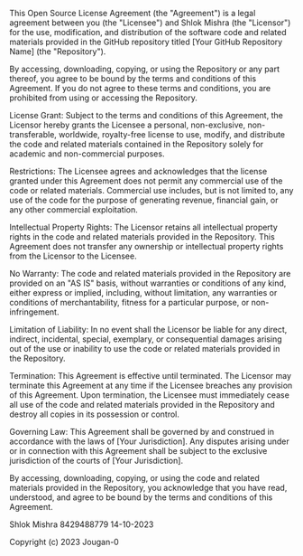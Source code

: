 This Open Source License Agreement (the "Agreement") is a legal agreement between you (the "Licensee") and Shlok Mishra (the "Licensor") for the use, modification, and distribution of the software code and related materials provided in the GitHub repository titled [Your GitHub Repository Name] (the "Repository").

By accessing, downloading, copying, or using the Repository or any part thereof, you agree to be bound by the terms and conditions of this Agreement. If you do not agree to these terms and conditions, you are prohibited from using or accessing the Repository.

License Grant:
Subject to the terms and conditions of this Agreement, the Licensor hereby grants the Licensee a personal, non-exclusive, non-transferable, worldwide, royalty-free license to use, modify, and distribute the code and related materials contained in the Repository solely for academic and non-commercial purposes.

Restrictions:
The Licensee agrees and acknowledges that the license granted under this Agreement does not permit any commercial use of the code or related materials. Commercial use includes, but is not limited to, any use of the code for the purpose of generating revenue, financial gain, or any other commercial exploitation.

Intellectual Property Rights:
The Licensor retains all intellectual property rights in the code and related materials provided in the Repository. This Agreement does not transfer any ownership or intellectual property rights from the Licensor to the Licensee.

No Warranty:
The code and related materials provided in the Repository are provided on an "AS IS" basis, without warranties or conditions of any kind, either express or implied, including, without limitation, any warranties or conditions of merchantability, fitness for a particular purpose, or non-infringement.

Limitation of Liability:
In no event shall the Licensor be liable for any direct, indirect, incidental, special, exemplary, or consequential damages arising out of the use or inability to use the code or related materials provided in the Repository.

Termination:
This Agreement is effective until terminated. The Licensor may terminate this Agreement at any time if the Licensee breaches any provision of this Agreement. Upon termination, the Licensee must immediately cease all use of the code and related materials provided in the Repository and destroy all copies in its possession or control.

Governing Law:
This Agreement shall be governed by and construed in accordance with the laws of [Your Jurisdiction]. Any disputes arising under or in connection with this Agreement shall be subject to the exclusive jurisdiction of the courts of [Your Jurisdiction].

By accessing, downloading, copying, or using the code and related materials provided in the Repository, you acknowledge that you have read, understood, and agree to be bound by the terms and conditions of this Agreement.

Shlok Mishra
8429488779
14-10-2023


Copyright (c) 2023 Jougan-0

